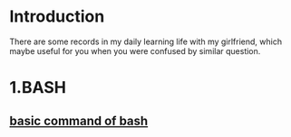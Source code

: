 # Introduction
There are some records in my daily learning life with my girlfriend, which maybe useful for you when you were confused by similar question.
# 1.BASH
## [basic command of bash](https://github.com/CocoCanstant/Learning.wiki.git)
